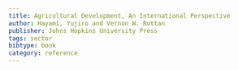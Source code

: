 ```yaml
---
title: Agricultural Development, An International Perspective
author: Hayami, Yujiro and Vernon W. Ruttan
publisher: Johns Hopkins University Press
tags: sector
bibtype: book
category: reference
---
```

